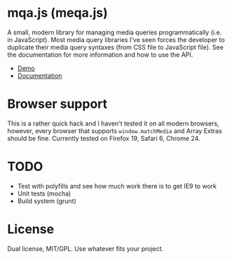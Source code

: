 # mqa.js (meqa.js)
A small, modern library for managing media queries programmatically (i.e. in JavaScript).
Most media query libraries I've seen forces the developer to duplicate their media query syntaxes (from CSS file to JavaScript file). See the documentation for more information and how to use the API.

* [Demo](http://peol.github.com/mqa.js/demo/index.html)
* [Documentation](http://peol.github.com/mqa.js/mqa.html)

# Browser support
This is a rather quick hack and I haven't tested it on all modern browsers, however, every browser that supports `window.matchMedia` and Array Extras should be fine. Currently tested on Firefox 19, Safari 6, Chrome 24.

# TODO
* Test with polyfills and see how much work there is to get IE9 to work
* Unit tests (mocha)
* Build system (grunt)

# License
Dual license, MIT/GPL. Use whatever fits your project.

